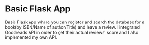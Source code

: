 # Basic Flask App

Basic Flask app where you can register and search the database for a book(by ISBN/Name of author/Title) and leave a review.
I integrated Goodreads API in order to get their actual reviews' score and I also implemented my own API.

